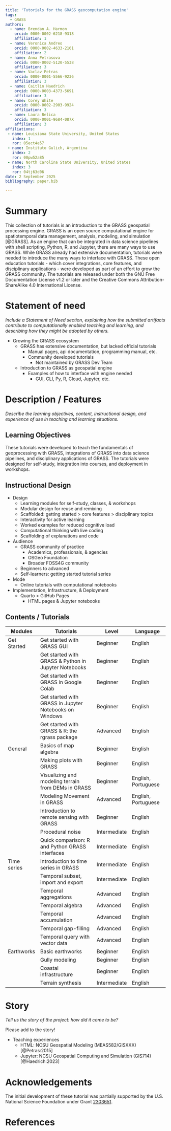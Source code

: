 ```yaml
---
title: 'Tutorials for the GRASS geocomputation engine'
tags:
  - GRASS
authors:
  - name: Brendan A. Harmon
    orcid: 0000-0002-6218-9318
    affiliation: 1
  - name: Veronica Andreo
    orcid: 0000-0002-4633-2161
    affiliation: 2
  - name: Anna Petrasova
    orcid: 0000-0002-5120-5538
    affiliation: 3
  - name: Vaclav Petras
    orcid: 0000-0001-5566-9236
    affiliation: 3
  - name: Caitlin Haedrich
    orcid: 0000-0003-4373-5691
    affiliation: 3
  - name: Corey White
    orcid: 0000-0002-2903-9924
    affiliation: 3
  - name: Laura Belica
    orcid: 0000-0001-9684-087X
    affiliation: 3
affiliations:
 - name: Louisiana State University, United States
   index: 1
   ror: 05ect4e57
 - name: Instituto Gulich, Argentina
   index: 2
   ror: 00pw52a85
 - name: North Carolina State University, United States
   index: 3
   ror: 04tj63d06
date: 2 September 2025
bibliography: paper.bib

---
```


<!-- ![Figure \label{fig:figure_1}](figure_1.png){ width=100% } -->

<!-- Tutorials for the GRASS geocomputation engine -->
<!-- Growing the GRASS ecosystem: Tutorials for an open source geocomputation engine -->
<!-- Open learning resources for growing the GRASS ecosystem -->

# Summary

This collection of tutorials is an introduction 
to the GRASS geospatial processing engine. 
GRASS is an open source computational engine for 
spatiotemporal data management, analysis, modeling, and simulation 
[@GRASS].
As an engine that can be integrated in data science pipelines 
with shell scripting, Python, R, and Jupyter,
there are many ways to use GRASS. 
While GRASS already had extensive documentation, 
tutorials were needed to introduce the many ways to interface with GRASS. 
These open education tutorials - 
which cover integrations, core features, and disciplinary applications - 
were developed as part of an effort to grow the GRASS community.
The tutorials are released under both
the GNU Free Documentation License v1.2 or later and 
the Creative Commons Attribution-ShareAlike 4.0 International License.

# Statement of need

*Include a Statement of Need section, explaining how the submitted artifacts contribute to computationally enabled teaching and learning, and describing how they might be adopted by others.*

* Growing the GRASS ecosystem
  * GRASS has extensive documentation, but lacked official tutorials
    * Manual pages, api documentation, programming manual, etc.
    * Community developed tutorials
      * Not maintained by GRASS Dev Team
  * Introduction to GRASS as geospatial engine
    * Examples of how to interface with engine needed
      * GUI, CLI, Py, R, Cloud, Jupyter, etc.

<!-- The current roadmap for GRASS calls for 
new tutorials on introductory and advanced topics to encourage community growth and
new tutorials to demonstrate how the engine can be integrated into data science pipelines.  -->

# Description / Features

*Describe the learning objectives, content, instructional design, and experience of use in teaching and learning situations.*

## Learning Objectives

These tutorials were developed to teach
the fundamentals of geoprocessing with GRASS,
integrations of GRASS into data science pipelines, 
and disciplinary applications of GRASS. 
The tutorials were designed for self-study, 
integration into courses, 
and deployment in workshops.

## Instructional Design

* Design
  * Learning modules for self-study, classes, & workshops
  * Modular design for reuse and remixing
  * Scaffolded: getting started > core features > disciplinary topics
  * Interactivity for active learning
  * Worked examples for reduced cognitive load
  * Computational thinking with live coding
  * Scaffolding of explanations and code
* Audience
  * GRASS community of practice
    * Academics, professionals, & agencies
    * OSGeo Foundation
    * Broader FOSS4G community
  * Beginners to advanced
  * Self-learners: getting started tutorial series
* Mode
  * Online tutorials with computational notebooks
* Implementation, Infrastructure, & Deployment
  * Quarto > GitHub Pages
    * HTML pages & Jupyter notebooks

## Contents / Tutorials

<!-- official collection of tutorials maintained by the GRASS development team -->
<!-- also a curated collection of external tutorials from the GRASS community -->

| Modules     | Tutorials                                              | Level        | Language            |
|-------------|--------------------------------------------------------|--------------|---------------------|
| Get Started | Get started with GRASS GUI                             | Beginner     | English             |
|             | Get started with GRASS & Python in Jupyter Notebooks   | Beginner     | English             |
|             | Get started with GRASS in Google Colab                 | Beginner     | English             |
|             | Get started with GRASS in Jupyter Notebooks on Windows | Beginner     | English             |
|             | Get started with GRASS & R: the rgrass package         | Advanced     | English             |
| General     | Basics of map algebra                                  | Beginner     | English             |
|             | Making plots with GRASS                                | Beginner     | English             |
|             | Visualizing and modeling terrain from DEMs in GRASS    | Beginner     | English, Portuguese |
|             | Modeling Movement in GRASS                             | Advanced     | English, Portuguese |
|             | Introduction to remote sensing with GRASS              | Beginner     | English             |
|             | Procedural noise                                       | Intermediate | English             |
|             | Quick comparison: R and Python GRASS interfaces        | Intermediate | English             |
| Time series | Introduction to time series in GRASS                   | Intermediate | English             |
|             | Temporal subset, import and export                     | Intermediate | English             |
|             | Temporal aggregations                                  | Advanced     | English             |
|             | Temporal algebra                                       | Advanced     | English             |
|             | Temporal accumulation                                  | Advanced     | English             |
|             | Temporal gap-filling                                   | Advanced     | English             |
|             | Temporal query with vector data                        | Advanced     | English             |
| Earthworks  | Basic earthworks                                       | Beginner     | English             |
|             | Gully modeling                                         | Beginner     | English             |
|             | Coastal infrastructure                                 | Beginner     | English             |
|             | Terrain synthesis                                      | Intermediate | English             |

# Story

*Tell us the story of the project: how did it come to be?*

Please add to the story!

* Teaching experiences
  * HTML: NCSU Geospatial Modeling (MEAS582/GISXXX) [@Petras:2015]
  * Jupyter: NCSU Geospatial Computing and Simulation (GIS714) [@Haedrich:2023]

# Acknowledgements

The initial development of these tutorial was partially supported by the U.S. National Science Foundation under Grant [2303651](https://www.nsf.gov/awardsearch/showAward?AWD_ID=2303651).

# References
